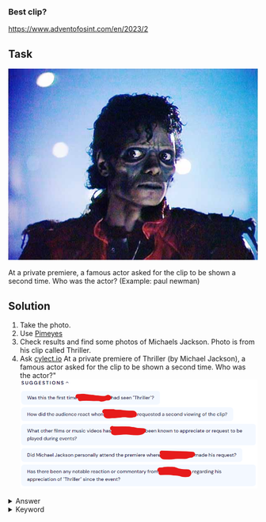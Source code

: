 ### Best clip?

https://www.adventofosint.com/en/2023/2

## Task

![Zombie](assets\photo2.jpg)

At a private premiere, a famous actor asked for the clip to be shown a second time.
Who was the actor?
(Example: paul newman)

## Solution

1. Take the photo.
2. Use [Pimeyes](https://pimeyes.com/en)
3. Check results and find some photos of Michaels Jackson. Photo is from his clip called Thriller.
4. Ask [cylect.io](https://cylect.io/) 
   At a private premiere of Thriller (by Michael Jackson), a famous actor asked for the clip to be shown a second time. Who was the actor?"
![chat answer](assets\chat-answers.png)

<details><summary>Answer</summary>`Eddie Murphy`</details>

<details><summary>Keyword</summary>`Pingouin en pyjama`</details>